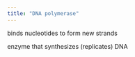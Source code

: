 ```yaml
---
title: "DNA polymerase"
---
```

binds nucleotides to form new strands

enzyme that synthesizes (replicates) DNA

